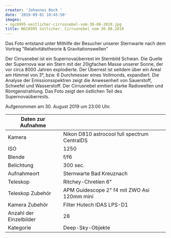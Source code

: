 ```yaml
---
creator: 'Johannes Bock '
date: '2019-09-01 10:45:50'
images:
- ngc6995-oestlicher-cirrusnebel-vom-30-08-2019.jpg
title: NGC6995 östlicher. Cirrusnebel vom 30.08.2019
---
```

Das Foto entstand unter Mithilfe der Besucher unserer Sternwarte nach dem Vortrag "Relativitätstheorie & Gravitationswellen"

Der Cirrusnebel ist ein Supernovaüberrest im Sternbild Schwan. Die Quelle der Supernova war ein Stern mit der 20igfachen Masse unserer Sonne, der vor circa 8000 Jahren explodierte. Der Überrest ist seitdem über ein Areal am Himmel von 3°, bzw. 6 Durchmesser eines Vollmonds, expandiert.
Die Analyse der Emissionsspektren zeigt die Anwesenheit von Sauerstoff, Schwefel und Wasserstoff. Der Cirrusnebel emitiert starke Radiowellen und Röntgenstrahlung.
Das Foto zeigt den östlichen Teil des Supernovaüberrests.

Aufgenommen am 30. August 2019 um 23:00 Uhr.

| Daten zur Aufnahme | |
| - | - |
| Kamera | Nikon D810 astrocool full spectrum CentralDS |
| ISO | 1250 |
| Blende | f/f6 |
| Belichtung | 300 sec. |
| Aufnahmeort | Sternwarte Bad Kreuznach |
| Teleskop | Ritchey-Chretíen 6" |
| Teleskop Zubehör | APM Guidescope 2" f4 mit ZWO Asi 120mm mini |
| Kamera Zubehör | Filter Hutech IDAS LPS-D1 |
| Anzahl der Einzelbilder | 28 |
| Kategorie | Deep-Sky-Objekte |
